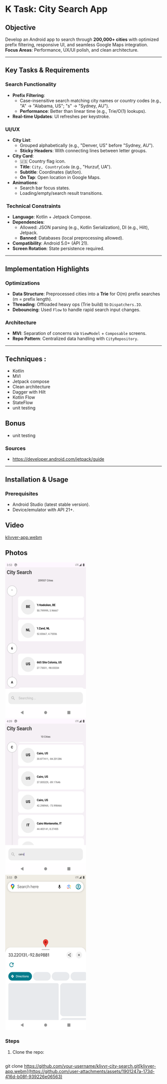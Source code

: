 # K Task: City Search App

##  Objective
Develop an Android app to search through **200,000+ cities** with optimized prefix filtering, responsive UI, and seamless Google Maps integration.  
**Focus Areas**: Performance, UX/UI polish, and clean architecture.

---

##  Key Tasks & Requirements

###  Search Functionality
- **Prefix Filtering**:
    - Case-insensitive search matching city names or country codes (e.g., "A" → "Alabama, US"; "s" → "Sydney, AU").
    - **Performance**: Better than linear time (e.g., Trie/O(1) lookups).
- **Real-time Updates**: UI refreshes per keystroke.

### UI/UX
- **City List**:
    - Grouped alphabetically (e.g., "Denver, US" before "Sydney, AU").
    - **Sticky Headers**: With connecting lines between letter groups.
- **City Card**:
    - 🇺🇸 Country flag icon.
    - **Title**: `City, CountryCode` (e.g., "Hurzuf, UA").
    - **Subtitle**: Coordinates (lat/lon).
    - **On Tap**: Open location in Google Maps.
- **Animations**:
    - Search bar focus states.
    - Loading/empty/search result transitions.

### ️ Technical Constraints
- **Language**: Kotlin + Jetpack Compose.
- **Dependencies**:
    - Allowed: JSON parsing (e.g., Kotlin Serialization), DI (e.g., Hilt), Jetpack.
    - **Banned**: Databases (local preprocessing allowed).
- **Compatibility**: Android 5.0+ (API 21).
- **Screen Rotation**: State persistence required.

---

##  Implementation Highlights

###  Optimizations
- **Data Structure**: Preprocessed cities into a **Trie** for O(m) prefix searches (m = prefix length).
- **Threading**: Offloaded heavy ops (Trie build) to `Dispatchers.IO`.
- **Debouncing**: Used `Flow` to handle rapid search input changes.

### Architecture
- **MVI**: Separation of concerns via `ViewModel` + `Composable` screens.
- **Repo Pattern**: Centralized data handling with `CityRepository`.

---

## Techniques :

* Kotlin
* MVI
* Jetpack compose
* Clean architecture
* Dagger with Hilt
* Kotlin Flow
* StateFlow
* unit testing

## Bonus

* unit testing

### Sources

* https://developer.android.com/jetpack/guide

---

##  Installation & Usage


### Prerequisites
- Android Studio (latest stable version).
- Device/emulator with API 21+.

## Video
[klivver-app.webm](https://github.com/user-attachments/assets/efb43cac-888c-4a78-af1a-14a9781cae24)

## Photos

<img src="/Images/1.png" width=260 height=500  title=""> <img src="/Images/2.png" width=260 height=500 title="" > 
<img src="/Images/3.png" width=260 height=500  title="">
### Steps
1. Clone the repo:
   ```bash
   
git clone https://github.com/your-username/klivvr-city-search.git[klivver-app.webm](https://github.com/user-attachments/assets/1901247a-173d-416d-b08f-939226e06563)
